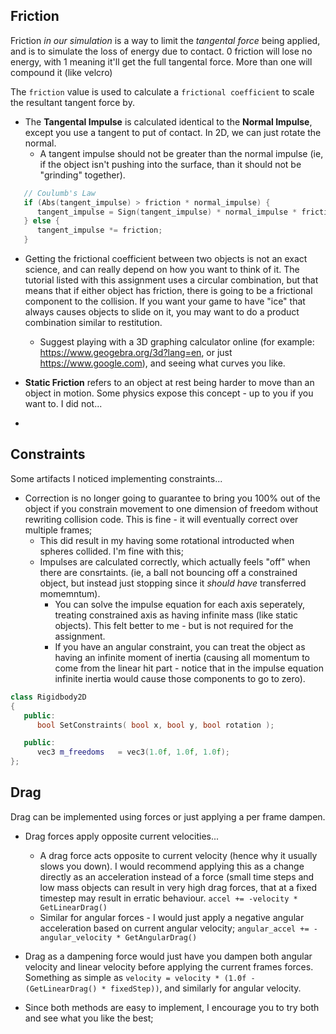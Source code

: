 ## Friction 
Friction *in our simulation* is a way to limit the *tangental force* being applied, and is to simulate the loss of energy due to contact. 0 friction will lose no energy, with 1 meaning it'll get the full tangental force.  More than one will compound it (like velcro)

The `friction` value is used to calculate a `frictional coefficient` to scale the resultant tangent force by.  

- The **Tangental Impulse** is calculated identical to the **Normal Impulse**, except you use a tangent to put of contact.  In 2D, we can just rotate the normal. 
  - A tangent impulse should not be greater than the normal impulse (ie, if the object isn't pushing into the surface, than it should not be "grinding" together).  

```cpp
   // Coulumb's Law
   if (Abs(tangent_impulse) > friction * normal_impulse) {
      tangent_impulse = Sign(tangent_impulse) * normal_impulse * friction; 
   } else {
      tangent_impulse *= friction; 
   }
```

- Getting the frictional coefficient between two objects is not an exact science, and can really depend on how you want to think of it.  The tutorial listed with this assignment uses a circular combination, but that means that if either object has friction, there is going to be a frictional component to the collision.  If you want your game to have "ice" that always causes objects to slide on it, you may want to do a product combination similar to restitution. 
  - Suggest playing with a 3D graphing calculator online (for example: https://www.geogebra.org/3d?lang=en, or just https://www.google.com), and seeing what curves you like.
- **Static Friction** refers to an object at rest being harder to move than an object in motion.  Some physics expose this concept - up to you if you want to.  I did not...

- 
## Constraints 
Some artifacts I noticed implementing constraints...

- Correction is no longer going to guarantee to bring you 100% out of the object if you constrain movement to one dimension of freedom without rewriting collision code.  This is fine - it will eventually correct over multiple frames; 
   - This did result in my having some rotational introducted when spheres collided.  I'm fine with this;  
   - Impulses are calculated correctly, which actually feels "off" when there are consrtaints.  (ie, a ball not bouncing off a constrained object, but instead just stopping since it *should have* transferred momemntum).  
      - You can solve the impulse equation for each axis seperately, treating constrained axis as having infinite mass (like static objects).  This felt better to me - but is not required for the assignment. 
      - If you have an angular constraint, you can treat the object as having an infinite moment of inertia (causing all momentum to come from the linear hit part - notice that in the impulse equation infinite inertia would cause those components to go to zero). 

```cpp
class Rigidbody2D
{
   public:
      bool SetConstraints( bool x, bool y, bool rotation ); 

   public:
      vec3 m_freedoms   = vec3(1.0f, 1.0f, 1.0f);     
};
```

## Drag
Drag can be implemented using forces or just applying a per frame dampen.

- Drag forces apply opposite current velocities...
   - A drag force acts opposite to current velocity (hence why it usually slows you down).  I would recommend applying this as a change directly as an acceleration instead of a force (small time steps and low mass objects can result in very high drag forces, that at a fixed timestep may result in erratic behaviour.  `accel += -velocity * GetLinearDrag()`
   - Similar for angular forces - I would just apply a negative angular acceleration based on current angular velocity;  `angular_accel += -angular_velocity * GetAngularDrag()`
- Drag as a dampening force would just have you dampen both angular velocity and linear velocity before applying the current frames forces.  Something as simple as `velocity = velocity * (1.0f - (GetLinearDrag() * fixedStep))`, and similarly for angular velocity.

- Since both methods are easy to implement, I encourage you to try both and see what you like the best; 

